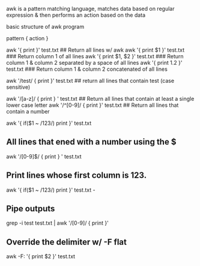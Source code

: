 awk is a pattern matching language, matches data based on regular expression & then performs an action based on the data




basic structure of awk program

pattern { action }

awk '{ print }' test.txt   ## Return all lines w/ awk
awk '{ print $1 }' test.txt ### Return column 1 of all lines
awk '{ print $1, $2 }' test.txt ### Return column 1 & column 2 separated by a space of all lines
awk '{ print $1.$2 }' test.txt ### Return column 1 & column 2 concatenated of all lines


awk '/test/ { print }' test.txt  ## return all lines that contain test (case sensitive) 

awk '/[a-z]/ { print } ' test.txt ## Return all lines that contain at least a single lower case letter
awk '/^[0-9]/ { print }' test.txt  ## Return all lines that contain a number

awk '{ if($1 ~ /123/) print }' test.txt

## All lines that ened with a number using the $

awk '/[0-9]$/ { print } ' test.txt

## Print lines whose first column is 123.
awk '{ if($1 ~ /123/)  print }' test.txt -

## Pipe outputs 
grep -i test test.txt | awk '/[0-9]/ { print }'

## Override the delimiter w/ -F flat
awk -F: '{ print $2 }' test.txt